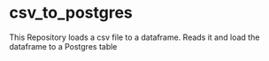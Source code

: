 # csv_to_postgres
This Repository loads a csv file to a dataframe. Reads it and load the dataframe to a Postgres table
